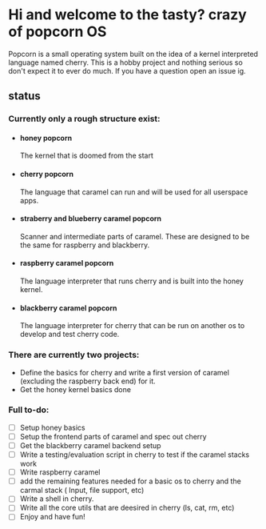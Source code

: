 # Hi and welcome to the tasty? crazy of popcorn OS
Popcorn is a small operating system built on the idea of a kernel interpreted language named cherry.
This is a hobby project and nothing serious so don't expect it to ever do much. If you have a question open an issue ig.

## status
### Currently only a rough structure exist:
- #### honey popcorn
    The kernel that is doomed from the start
- #### cherry popcorn
    The language that caramel can run and will be used for all userspace apps.
- #### straberry and blueberry caramel popcorn
    Scanner and intermediate parts of caramel. These are designed to be the same for raspberry and blackberry.
- #### raspberry caramel popcorn
    The language interpreter that runs cherry and is built into the honey kernel.
- #### blackberry caramel popcorn
    The language interpreter for cherry that can be run on another os to develop and test cherry code.

### There are currently two projects:
- Define the basics for cherry and write a first version of caramel (excluding the raspberry back end) for it.
- Get the honey kernel basics done

### Full to-do:
- [ ] Setup honey basics
- [ ] Setup the frontend parts of caramel and spec out cherry
- [ ] Get the blackberry caramel backend setup
- [ ] Write a testing/evaluation script in cherry to test if the caramel stacks work
- [ ] Write raspberry caramel
- [ ] add the remaining features needed for a basic os to cherry and the carmal stack ( Input, file support, etc)
- [ ] Write a shell in cherry.
- [ ] Write all the core utils that are deesired in cherry (ls, cat, rm, etc)
- [ ] Enjoy and have fun!